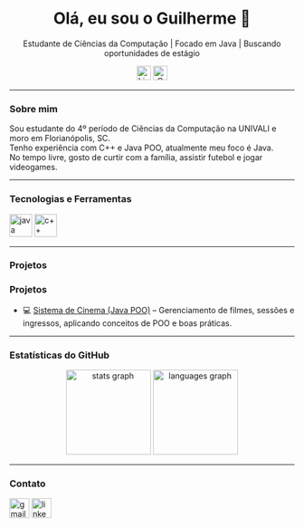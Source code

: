 <div align="center">
  <h1>Olá, eu sou o Guilherme 👋</h1>
  <p>Estudante de Ciências da Computação | Focado em Java | Buscando oportunidades de estágio</p>
  <img src="https://img.shields.io/static/v1?message=LinkedIn&logo=linkedin&label=&color=0077B5&logoColor=white&labelColor=&style=for-the-badge" height="25" alt="LinkedIn logo"  />
  <img src="https://img.shields.io/static/v1?message=Gmail&logo=gmail&label=&color=D14836&logoColor=white&labelColor=&style=for-the-badge" height="25" alt="Gmail logo"  />

</div>

---

<h3>Sobre mim</h3>

<p>
Sou estudante do 4º período de Ciências da Computação na UNIVALI e moro em Florianópolis, SC.<br>
Tenho experiência com C++ e Java POO, atualmente meu foco é Java.<br>
No tempo livre, gosto de curtir com a família, assistir futebol e jogar videogames.
</p>

---

<h3>Tecnologias e Ferramentas</h3>

<div>
  <img src="https://cdn.jsdelivr.net/gh/devicons/devicon/icons/java/java-original-wordmark.svg" height="40" alt="java logo"/>
  <img src="https://cdn.jsdelivr.net/gh/devicons/devicon/icons/cplusplus/cplusplus-original.svg" height="40" alt="c++ logo"/>
</div>

---

<h3>Projetos</h3>

<h3>Projetos</h3>

- 💻 [Sistema de Cinema (Java POO)](https://github.com/guilhermedalcantara/Sistema-de-Cinema) – Gerenciamento de filmes, sessões e ingressos, aplicando conceitos de POO e boas práticas.

---

<h3>Estatísticas do GitHub</h3>

<div align="center">
  <img src="https://github-readme-stats.vercel.app/api?username=guilhermedalcantara&show_icons=true&include_all_commits=true&count_private=true&theme=dracula" height="150" alt="stats graph"/>
  <img src="https://github-readme-stats.vercel.app/api/top-langs?username=guilhermedalcantara&layout=compact&theme=dracula" height="150" alt="languages graph"/>
</div>

---

<h3>Contato</h3>

<div>
  <a href="mailto:guialladdin@gmail.com"><img src="https://img.shields.io/static/v1?message=Gmail&logo=gmail&label=&color=D14836&logoColor=white&labelColor=&style=for-the-badge" height="35" alt="gmail logo" /></a>
  <a href="https://www.linkedin.com/in/guilherme-alcantara-990277353/"><img src="https://img.shields.io/static/v1?message=LinkedIn&logo=linkedin&label=&color=0077B5&logoColor=white&labelColor=&style=for-the-badge" height="35" alt="linkedin logo" /></a>
</div>
